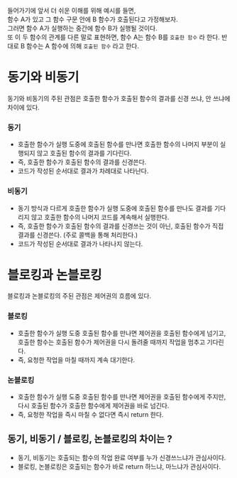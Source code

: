 들어가기에 앞서 더 쉬운 이해를 위해 예시를 들면,   
함수 A가 있고 그 함수 구문 안에 B 함수가 호출된다고 가정해보자.   
그러면 함수 A가 실행하는 중간에 함수 B가 실행될 것이다.   
또 이 두 함수의 관계를 다른 말로 표현하면, 함수 A는 함수 B를 `호출한 함수` 라 한다.
반대로 B 함수는 A 함수에 의해 `호출된 함수` 라고 한다.

# 동기와 비동기
동기와 비동기의 주된 관점은 호출한 함수가 호출된 함수의 결과를 신경 쓰냐, 안 쓰냐에 차이에 있다.

### 동기
- 호출한 함수가 실행 도중에 호출된 함수를 만나면 호출한 함수의 나머지 부분이 실행되지 않고 호출된 함수의 결과를 기다린다.
- 즉, 호출한 함수가 호출된 함수의 결과를 신경쓴다.
- 코드가 작성된 순서대로 결과가 차례대로 나타난다.

### 비동기
- 동기 방식과 다르게 호출한 함수가 실행 도중에 호출된 함수를 만나도 결과를 기다리지 않고 호출한 함수의 나머지 코드를 계속해서 실행한다.
- 즉, 호출한 함수가 호출된 함수의 결과를 신경쓰는 것이 아닌, 호출된 함수가 직접 결과를 신경쓴다. (주로 콜백을 통해 처리한다.)
- 코드가 작성된 순서대로 결과가 나타나지 않는다.

# 블로킹과 논블로킹
블로킹과 논블로킹의 주된 관점은 제어권의 흐름에 있다.

### 블로킹 
- 호출한 함수가 실행 도중 호출된 함수를 만나면 제어권을 호출된 함수에게 넘기고, 
호출한 함수는 호출된 함수가 제어권을 다시 돌려줄 때까지 작업을 멈추고 기다린다.
- 즉, 요청한 작업을 마칠 때까지 계속 대기한다.

### 논블로킹
- 호출한 함수가 실행 도중 호출된 함수를 만나면 제어권을 호출된 함수에게 주지만,
다시 호출된 함수가 호출한 함수에게 제어권을 바로 넘긴다.
- 즉, 요청한 작업을 즉시 마칠 수 없다면 즉시 return 한다.

## 동기, 비동기 / 블로킹, 논블로킹의 차이는 ?
- 동기, 비동기는 호출되는 함수의 작업 완료 여부를 누가 신경쓰느냐가 관심사이다.
- 블로킹, 논블로킹은 호출되는 함수가 바로 return 하느냐, 마느냐가 관심사이다.